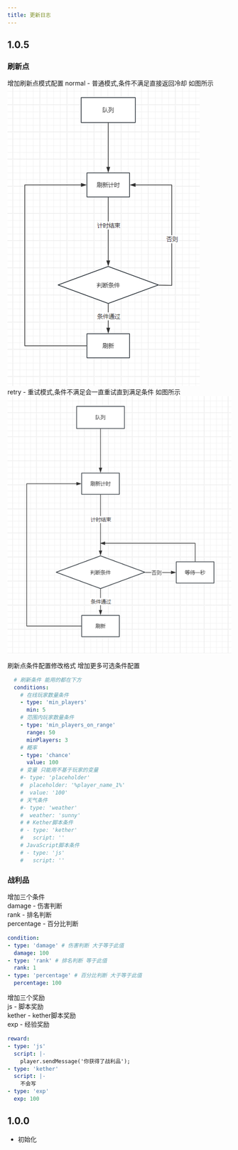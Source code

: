 ```yaml
---
title: 更新日志
---
```


## 1.0.5

### 刷新点
增加刷新点模式配置
normal - 普通模式,条件不满足直接返回冷却 如图所示  
![](https://raw.githubusercontent.com/BukkitWiki/Picture/main/pic/2024/20241210013334.png)  
retry - 重试模式,条件不满足会一直重试直到满足条件 如图所示  
![](https://raw.githubusercontent.com/BukkitWiki/Picture/main/pic/2024/20241210013355.png)

刷新点条件配置修改格式 增加更多可选条件配置
```yaml
  # 刷新条件 能用的都在下方
  conditions:
    # 在线玩家数量条件
    - type: 'min_players'
      min: 5
    # 范围内玩家数量条件
    - type: 'min_players_on_range'
      range: 50
      minPlayers: 3
    # 概率
    - type: 'chance'
      value: 100
    # 变量 只能用不基于玩家的变量
    #- type: 'placeholder'
    #  placeholder: '%player_name_1%'
    #  value: '100'
    # 天气条件
    #- type: 'weather'
    #  weather: 'sunny'
    # # Kether脚本条件
    # - type: 'kether'
    #   script: ''
    # JavaScript脚本条件
    # - type: 'js'
    #   script: ''
```
### 战利品
增加三个条件  
damage - 伤害判断  
rank - 排名判断  
percentage - 百分比判断  
``` yaml
condition:
- type: 'damage' # 伤害判断 大于等于此值
  damage: 100
- type: 'rank' # 排名判断 等于此值
  rank: 1
- type: 'percentage' # 百分比判断 大于等于此值
  percentage: 100
```
增加三个奖励  
js - 脚本奖励  
kether - kether脚本奖励  
exp - 经验奖励  
```yaml
reward:
- type: 'js'
  script: |-
    player.sendMessage('你获得了战利品');
- type: 'kether'
  script: |-
    不会写
- type: 'exp'
  exp: 100
```



## 1.0.0
- 初始化

